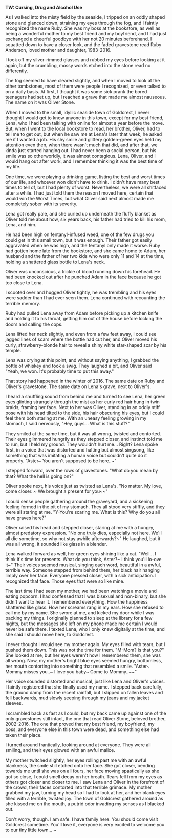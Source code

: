 **TW: Cursing, Drug and Alcohol Use**

As I walked into the misty field by the seaside, I tripped on an oddly shaped stone and glanced down, straining my eyes through the fog, and I faintly recognized the name Ruby. She was my boss at the bookstore, as well as being a wonderful mother to my best friend and my boyfriend, and I had just exchanged a cheerful goodbye with her not 20 minutes beforehand. I squatted down to have a closer look, and the faded gravestone read Ruby Anderson, loved mother and daughter, 1983-2016.

I took off my silver-rimmed glasses and rubbed my eyes before looking at it again, but the crumbling, mossy words etched into the stone read no differently.

The fog seemed to have cleared slightly, and when I moved to look at the other tombstones, most of them were people I recognized, or even talked to on a daily basis. At first, I thought it was some sick prank the bored teenagers had set up, but I reached a grave that made me almost nauseous. The name on it was Oliver Stone.

When I moved to the small, idyllic seaside town of Goldcrest, I never thought I would get to know anyone in this town, except for my best friend, Lena, who I had been talking with online for almost a year before the move. But, when I went to the local bookstore to read, her brother, Oliver, had to tell me to get out, but when he saw me at Lena's later that week, he asked me if I wanted a job. His shy smile and glittery golden-green eyes held my attention even then, when there wasn't much that did, and after that, we kinda just started hanging out. I had never been a social person, but his smile was so otherworldly, it was almost contagious. Lena, Oliver, and I would hang out after work, and I remember thinking it was the best time of my life.

One time, we were playing a drinking game, listing the best and worst times of our life, and whoever won didn't have to drink. I didn't have many best times to tell of, but I had plenty of worst. Nevertheless, we were all shitfaced after a while. I had just told them the reason I moved here, certain that would win the Worst Times, but what Oliver said next almost made me completely sober with its severity.

Lena got really pale, and she curled up underneath the fluffy blanket as Oliver told me about how, six years back, his father had tried to kill his mom, Lena, and him.

He had been high on fentanyl-infused weed, one of the few drugs you could get in this small town, but it was enough. Their father got easily aggravated when he was high, and the fentanyl only made it worse. Ruby had gotten home late from the bookstore, and she came home to Adam, her husband and the father of her two kids who were only 11 and 14 at the time, holding a shattered glass bottle to Lena's neck.

Oliver was unconscious, a trickle of blood running down his forehead. He had been knocked out after he punched Adam in the face because he got too close to Lena.

I scooted over and hugged Oliver tightly, he was trembling and his eyes were sadder than I had ever seen them. Lena continued with recounting the terrible memory.

Ruby had pulled Lena away from Adam before picking up a kitchen knife and holding it to his throat, getting him out of the house before locking the doors and calling the cops.

Lena lifted her neck slightly, and even from a few feet away, I could see jagged lines of scars where the bottle had cut her, and Oliver moved his curly, strawberry-blonde hair to reveal a shiny white star-shaped scar by his temple.

Lena was crying at this point, and without saying anything, I grabbed the bottle of whiskey and took a swig. They laughed a bit, and Oliver said "Yeah, we won. It's probably time to put this away."

That story had happened in the winter of 2016. The same date on Ruby and Oliver's gravestone. The same date on Lena's grave, next to Oliver's.

I heard a shuffling sound from behind me and turned to see Lena, her green eyes glinting strangely through the mist as her curly red hair hung in twin braids, framing her face. Next to her was Oliver, standing in an oddly stiff pose with his head tilted to the side, his hair obscuring his eyes, but I could feel them both staring at me. With an uneasy feeling growing in my stomach, I said nervously, "Hey, guys... What is this stuff?"

They smiled at the same time, but it was all wrong, twisted and contorted. Their eyes glimmered hungrily as they stepped closer, and instinct told me to run, but I held my ground. They wouldn't hurt me... Right? Lena spoke first, in a voice that was distorted and halting but almost singsong, like something that was imitating a human voice but couldn't quite do it properly. "Aster\~ You aren't supposed to be here..\~"

I stepped forward, over the rows of gravestones. "What do you mean by that? What the hell is going on?"

Oliver spoke next, his voice just as twisted as Lena's. "No matter. My love, come closer..\~ We brought a present for you\~\~"

I could sense people gathering around the graveyard, and a sickening feeling formed in the pit of my stomach. They all stood very stiffly, and they were all staring at me. "Y-You're scaring me. What is this? Why do you all have graves here?"

Oliver raised his head and stepped closer, staring at me with a hungry, almost predatory expression. "No one truly dies, especially not here. We'll all die sometime, so why not stay awhile afterwards?\~" He laughed, but it was all wrong, it sounded like glass in a blender.

Lena walked forward as well, her green eyes shining like a cat. "Well... I think it's time for presents. What do you think, Aster?\~ I think you'll lo-ove it\~" Their voices seemed musical, singing each word, beautiful in a awful, terrible way. Someone stepped from behind them, her black hair hanging limply over her face. Everyone pressed closer, with a sick anticipation. I recognized that face. Those eyes that were so like mine.

The last time I had seen my mother, we had been watching a movie and eating popcorn. I had confessed that I was bisexual and non-binary, but she didn't want to hear it. I remembered everything. How the happiness shattered like glass. How her screams rang in my ears. How she refused to call me by my name. She swore at me, and kicked my door while I was packing my things. I originally planned to sleep at the library for a few nights, but the messages she left on my phone made me certain I would never be safe there. I texted Lena, who I only knew digitally at the time, and she said I should move here, to Goldcrest.

I never thought I would see my mother again. My eyes filled with tears, but I pushed them down. This was not the time for them. "M-Mom? Is that you?" She looked at me, but her eyes weren't how I remembered them, she was all wrong. Now, my mother's bright blue eyes seemed hungry, bottomless, her mouth contorting into something that resembled a smile. "Aster\~ Mommy misses you..\~ I love you baby\~ Come to Mommy..\~\~"

Her voice sounded distorted and musical, just like Lena and Oliver's voices. I faintly registered that she finally used my name. I stepped back carefully, the ground damp from the recent rainfall, but I slipped on fallen leaves and fell backwards, mud slowly seeping through my jeans and my jacket sleeves.

I scrambled back as fast as I could, but my back came up against one of the only gravestones still intact, the one that read Oliver Stone, beloved brother, 2002-2016. The one that proved that my best friend, my boyfriend, my boss, and everyone else in this town were dead, and something else had taken their place.

I turned around frantically, looking around at everyone. They were all smiling, and their eyes glowed with an awful malice.

My mother twitched slightly, her eyes rolling past me with an awful blankness, the smile still etched onto her face. She got closer, bending towards me until she was on all fours, her face moving spastically as she got so close, I could smell decay on her breath. Tears fell from my eyes as others got closer and closer to me. I saw Lena and Oliver in the forefront of the crowd, their faces contorted into that terrible grimace. My mother grabbed my jaw, turning my head so I had to look at her, and her blank eyes filled with a terrible, twisted joy. The town of Goldcrest gathered around as she kissed me on the mouth, a putrid odor invading my senses as I blacked out.

Don't worry, though. I am safe. I have family here. You should come visit Goldcrest sometime. You'll love it, everyone is very excited to welcome you to our tiny little town... \~